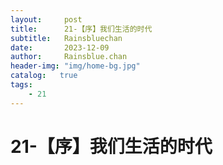 ```yaml
---
layout:     post
title:      21-【序】我们生活的时代
subtitle:   Rainsbluechan
date:       2023-12-09
author:     Rainsblue.chan
header-img: "img/home-bg.jpg"
catalog:   true
tags:
    - 21
---
```


# 21-【序】我们生活的时代

